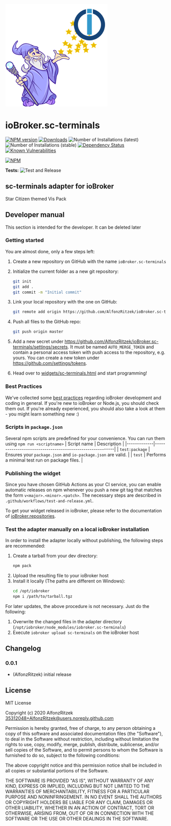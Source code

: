 ![Logo](admin/sc-terminals.png)
# ioBroker.sc-terminals

[![NPM version](http://img.shields.io/npm/v/iobroker.sc-terminals.svg)](https://www.npmjs.com/package/iobroker.sc-terminals)
[![Downloads](https://img.shields.io/npm/dm/iobroker.sc-terminals.svg)](https://www.npmjs.com/package/iobroker.sc-terminals)
![Number of Installations (latest)](http://iobroker.live/badges/sc-terminals-installed.svg)
![Number of Installations (stable)](http://iobroker.live/badges/sc-terminals-stable.svg)
[![Dependency Status](https://img.shields.io/david/AlfonzRitzek/iobroker.sc-terminals.svg)](https://david-dm.org/AlfonzRitzek/iobroker.sc-terminals)
[![Known Vulnerabilities](https://snyk.io/test/github/AlfonzRitzek/ioBroker.sc-terminals/badge.svg)](https://snyk.io/test/github/AlfonzRitzek/ioBroker.sc-terminals)

[![NPM](https://nodei.co/npm/iobroker.sc-terminals.png?downloads=true)](https://nodei.co/npm/iobroker.sc-terminals/)

**Tests:** ![Test and Release](https://github.com/AlfonzRitzek/ioBroker.sc-terminals/img/sc-terminals.jpg)

## sc-terminals adapter for ioBroker

Star Citizen themed Vis Pack

## Developer manual
This section is intended for the developer. It can be deleted later

### Getting started

You are almost done, only a few steps left:
1. Create a new repository on GitHub with the name `ioBroker.sc-terminals`
1. Initialize the current folder as a new git repository:  
    ```bash
    git init
    git add .
    git commit -m "Initial commit"
    ```
1. Link your local repository with the one on GitHub:  
    ```bash
    git remote add origin https://github.com/AlfonzRitzek/ioBroker.sc-terminals
    ```

1. Push all files to the GitHub repo:  
    ```bash
    git push origin master
    ```
1. Add a new secret under https://github.com/AlfonzRitzek/ioBroker.sc-terminals/settings/secrets. It must be named `AUTO_MERGE_TOKEN` and contain a personal access token with push access to the repository, e.g. yours. You can create a new token under https://github.com/settings/tokens.

1. Head over to [widgets/sc-terminals.html](widgets/sc-terminals.html) and start programming!

### Best Practices
We've collected some [best practices](https://github.com/ioBroker/ioBroker.repositories#development-and-coding-best-practices) regarding ioBroker development and coding in general. If you're new to ioBroker or Node.js, you should
check them out. If you're already experienced, you should also take a look at them - you might learn something new :)

### Scripts in `package.json`
Several npm scripts are predefined for your convenience. You can run them using `npm run <scriptname>`
| Script name | Description                                              |
|-------------|----------------------------------------------------------|
| `test:package`    | Ensures your `package.json` and `io-package.json` are valid. |
| `test` | Performs a minimal test run on package files. |

### Publishing the widget
Since you have chosen GitHub Actions as your CI service, you can 
enable automatic releases on npm whenever you push a new git tag that matches the form 
`v<major>.<minor>.<patch>`. The necessary steps are described in `.github/workflows/test-and-release.yml`.

To get your widget released in ioBroker, please refer to the documentation 
of [ioBroker.repositories](https://github.com/ioBroker/ioBroker.repositories#requirements-for-adapter-to-get-added-to-the-latest-repository).

### Test the adapter manually on a local ioBroker installation
In order to install the adapter locally without publishing, the following steps are recommended:
1. Create a tarball from your dev directory:  
    ```bash
    npm pack
    ```
1. Upload the resulting file to your ioBroker host
1. Install it locally (The paths are different on Windows):
    ```bash
    cd /opt/iobroker
    npm i /path/to/tarball.tgz
    ```

For later updates, the above procedure is not necessary. Just do the following:
1. Overwrite the changed files in the adapter directory (`/opt/iobroker/node_modules/iobroker.sc-terminals`)
1. Execute `iobroker upload sc-terminals` on the ioBroker host

## Changelog

### 0.0.1
* (AlfonzRitzek) initial release

## License
MIT License

Copyright (c) 2020 AlfonzRitzek <35312048+AlfonzRitzek@users.noreply.github.com>

Permission is hereby granted, free of charge, to any person obtaining a copy
of this software and associated documentation files (the "Software"), to deal
in the Software without restriction, including without limitation the rights
to use, copy, modify, merge, publish, distribute, sublicense, and/or sell
copies of the Software, and to permit persons to whom the Software is
furnished to do so, subject to the following conditions:

The above copyright notice and this permission notice shall be included in all
copies or substantial portions of the Software.

THE SOFTWARE IS PROVIDED "AS IS", WITHOUT WARRANTY OF ANY KIND, EXPRESS OR
IMPLIED, INCLUDING BUT NOT LIMITED TO THE WARRANTIES OF MERCHANTABILITY,
FITNESS FOR A PARTICULAR PURPOSE AND NONINFRINGEMENT. IN NO EVENT SHALL THE
AUTHORS OR COPYRIGHT HOLDERS BE LIABLE FOR ANY CLAIM, DAMAGES OR OTHER
LIABILITY, WHETHER IN AN ACTION OF CONTRACT, TORT OR OTHERWISE, ARISING FROM,
OUT OF OR IN CONNECTION WITH THE SOFTWARE OR THE USE OR OTHER DEALINGS IN THE
SOFTWARE.
